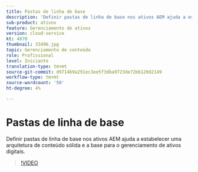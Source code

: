```yaml
---
title: Pastas de linha de base
description: 'Definir pastas de linha de base nos ativos AEM ajuda a estabelecer uma arquitetura de conteúdo sólida e a base para o gerenciamento de ativos digitais. '
sub-product: ativos
feature: Gerenciamento de ativos
version: cloud-service
kt: 4870
thumbnail: 33496.jpg
topic: Gerenciamento de conteúdo
role: Profissional
level: Iniciante
translation-type: tm+mt
source-git-commit: d9714b9a291ec3ee5f3dba9723de72bb120d2149
workflow-type: tm+mt
source-wordcount: '50'
ht-degree: 4%

---
```



# Pastas de linha de base

Definir pastas de linha de base nos ativos AEM ajuda a estabelecer uma arquitetura de conteúdo sólida e a base para o gerenciamento de ativos digitais.

>[!VIDEO](https://video.tv.adobe.com/v/33496/?quality=12&learn=on&hidetitle=true)
